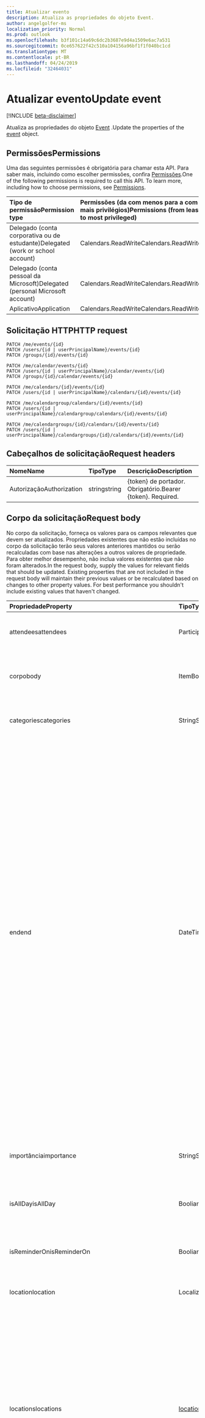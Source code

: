 ```yaml
---
title: Atualizar evento
description: Atualiza as propriedades do objeto Event.
author: angelgolfer-ms
localization_priority: Normal
ms.prod: outlook
ms.openlocfilehash: b3f101c14a69c6dc2b3687e9d4a1509e6ac7a531
ms.sourcegitcommit: 0ce657622f42c510a104156a96bf1f1f040bc1cd
ms.translationtype: MT
ms.contentlocale: pt-BR
ms.lasthandoff: 04/24/2019
ms.locfileid: "32464031"
---
```

# <a name="update-event"></a><span data-ttu-id="b5987-103">Atualizar evento</span><span class="sxs-lookup"><span data-stu-id="b5987-103">Update event</span></span>

[!INCLUDE [beta-disclaimer](../../includes/beta-disclaimer.md)]

<span data-ttu-id="b5987-104">Atualiza as propriedades do objeto [Event](../resources/event.md) .</span><span class="sxs-lookup"><span data-stu-id="b5987-104">Update the properties of the [event](../resources/event.md) object.</span></span>
## <a name="permissions"></a><span data-ttu-id="b5987-105">Permissões</span><span class="sxs-lookup"><span data-stu-id="b5987-105">Permissions</span></span>
<span data-ttu-id="b5987-p101">Uma das seguintes permissões é obrigatória para chamar esta API. Para saber mais, incluindo como escolher permissões, confira [Permissões](/graph/permissions-reference).</span><span class="sxs-lookup"><span data-stu-id="b5987-p101">One of the following permissions is required to call this API. To learn more, including how to choose permissions, see [Permissions](/graph/permissions-reference).</span></span>

|<span data-ttu-id="b5987-108">Tipo de permissão</span><span class="sxs-lookup"><span data-stu-id="b5987-108">Permission type</span></span>      | <span data-ttu-id="b5987-109">Permissões (da com menos para a com mais privilégios)</span><span class="sxs-lookup"><span data-stu-id="b5987-109">Permissions (from least to most privileged)</span></span>              |
|:--------------------|:---------------------------------------------------------|
|<span data-ttu-id="b5987-110">Delegado (conta corporativa ou de estudante)</span><span class="sxs-lookup"><span data-stu-id="b5987-110">Delegated (work or school account)</span></span> | <span data-ttu-id="b5987-111">Calendars.ReadWrite</span><span class="sxs-lookup"><span data-stu-id="b5987-111">Calendars.ReadWrite</span></span>    |
|<span data-ttu-id="b5987-112">Delegado (conta pessoal da Microsoft)</span><span class="sxs-lookup"><span data-stu-id="b5987-112">Delegated (personal Microsoft account)</span></span> | <span data-ttu-id="b5987-113">Calendars.ReadWrite</span><span class="sxs-lookup"><span data-stu-id="b5987-113">Calendars.ReadWrite</span></span>    |
|<span data-ttu-id="b5987-114">Aplicativo</span><span class="sxs-lookup"><span data-stu-id="b5987-114">Application</span></span> | <span data-ttu-id="b5987-115">Calendars.ReadWrite</span><span class="sxs-lookup"><span data-stu-id="b5987-115">Calendars.ReadWrite</span></span> |

## <a name="http-request"></a><span data-ttu-id="b5987-116">Solicitação HTTP</span><span class="sxs-lookup"><span data-stu-id="b5987-116">HTTP request</span></span>
<!-- { "blockType": "ignored" } -->
```http
PATCH /me/events/{id}
PATCH /users/{id | userPrincipalName}/events/{id}
PATCH /groups/{id}/events/{id}

PATCH /me/calendar/events/{id}
PATCH /users/{id | userPrincipalName}/calendar/events/{id}
PATCH /groups/{id}/calendar/events/{id}

PATCH /me/calendars/{id}/events/{id}
PATCH /users/{id | userPrincipalName}/calendars/{id}/events/{id}

PATCH /me/calendargroup/calendars/{id}/events/{id}
PATCH /users/{id | userPrincipalName}/calendargroup/calendars/{id}/events/{id}

PATCH /me/calendargroups/{id}/calendars/{id}/events/{id}
PATCH /users/{id | userPrincipalName}/calendargroups/{id}/calendars/{id}/events/{id}
```
## <a name="request-headers"></a><span data-ttu-id="b5987-117">Cabeçalhos de solicitação</span><span class="sxs-lookup"><span data-stu-id="b5987-117">Request headers</span></span>
| <span data-ttu-id="b5987-118">Nome</span><span class="sxs-lookup"><span data-stu-id="b5987-118">Name</span></span>       | <span data-ttu-id="b5987-119">Tipo</span><span class="sxs-lookup"><span data-stu-id="b5987-119">Type</span></span> | <span data-ttu-id="b5987-120">Descrição</span><span class="sxs-lookup"><span data-stu-id="b5987-120">Description</span></span>|
|:-----------|:------|:----------|
| <span data-ttu-id="b5987-121">Autorização</span><span class="sxs-lookup"><span data-stu-id="b5987-121">Authorization</span></span>  | <span data-ttu-id="b5987-122">string</span><span class="sxs-lookup"><span data-stu-id="b5987-122">string</span></span>  | <span data-ttu-id="b5987-p102">{token} de portador. Obrigatório.</span><span class="sxs-lookup"><span data-stu-id="b5987-p102">Bearer {token}. Required.</span></span> |

## <a name="request-body"></a><span data-ttu-id="b5987-125">Corpo da solicitação</span><span class="sxs-lookup"><span data-stu-id="b5987-125">Request body</span></span>
<span data-ttu-id="b5987-p103">No corpo da solicitação, forneça os valores para os campos relevantes que devem ser atualizados. Propriedades existentes que não estão incluídas no corpo da solicitação terão seus valores anteriores mantidos ou serão recalculadas com base nas alterações a outros valores de propriedade. Para obter melhor desempenho, não inclua valores existentes que não foram alterados.</span><span class="sxs-lookup"><span data-stu-id="b5987-p103">In the request body, supply the values for relevant fields that should be updated. Existing properties that are not included in the request body will maintain their previous values or be recalculated based on changes to other property values. For best performance you shouldn't include existing values that haven't changed.</span></span>

| <span data-ttu-id="b5987-129">Propriedade</span><span class="sxs-lookup"><span data-stu-id="b5987-129">Property</span></span>       | <span data-ttu-id="b5987-130">Tipo</span><span class="sxs-lookup"><span data-stu-id="b5987-130">Type</span></span>    | <span data-ttu-id="b5987-131">Descrição</span><span class="sxs-lookup"><span data-stu-id="b5987-131">Description</span></span> |
|:---------------|:--------|:------------|
| <span data-ttu-id="b5987-132">attendees</span><span class="sxs-lookup"><span data-stu-id="b5987-132">attendees</span></span>|<span data-ttu-id="b5987-133">Participante</span><span class="sxs-lookup"><span data-stu-id="b5987-133">Attendee</span></span>|<span data-ttu-id="b5987-134">A coleção de participantes do evento.</span><span class="sxs-lookup"><span data-stu-id="b5987-134">The collection of attendees for the event.</span></span>|
| <span data-ttu-id="b5987-135">corpo</span><span class="sxs-lookup"><span data-stu-id="b5987-135">body</span></span>|<span data-ttu-id="b5987-136">ItemBody</span><span class="sxs-lookup"><span data-stu-id="b5987-136">ItemBody</span></span>|<span data-ttu-id="b5987-137">O corpo da mensagem associada ao evento.</span><span class="sxs-lookup"><span data-stu-id="b5987-137">The body of the message associated with the event.</span></span>|
| <span data-ttu-id="b5987-138">categories</span><span class="sxs-lookup"><span data-stu-id="b5987-138">categories</span></span>|<span data-ttu-id="b5987-139">String</span><span class="sxs-lookup"><span data-stu-id="b5987-139">String</span></span>|<span data-ttu-id="b5987-140">As categorias associadas ao evento.</span><span class="sxs-lookup"><span data-stu-id="b5987-140">The categories associated with the event.</span></span>|
| <span data-ttu-id="b5987-141">end</span><span class="sxs-lookup"><span data-stu-id="b5987-141">end</span></span>|<span data-ttu-id="b5987-142">DateTimeTimeZone</span><span class="sxs-lookup"><span data-stu-id="b5987-142">DateTimeTimeZone</span></span>|<span data-ttu-id="b5987-143">A data e a hora em que o evento termina.</span><span class="sxs-lookup"><span data-stu-id="b5987-143">The date and time that the event ends.</span></span><br/><br/><span data-ttu-id="b5987-p104">Por padrão, a hora de término é em UTC. Você pode especificar um fuso horário opcional em EndTimeZone, expressar a hora de término nesse fuso horário e incluir uma diferença de tempo em relação a UTC. Se usar EndTimeZone, você deverá especificar um valor para StartTimeZone também.</span><span class="sxs-lookup"><span data-stu-id="b5987-p104">By default, the end time is in UTC. You can specify an optional time zone in EndTimeZone, express the end time in that time zone, and include a time offset from UTC. Note that if you use EndTimeZone, you must specify a value for StartTimeZone as well.</span></span><br/><br/><span data-ttu-id="b5987-147">Este exemplo especifica 25 de fevereiro de 2015, 21: 34 na Hora Padrão do Pacífico: "2015-02-25T21:34:00-08:00".</span><span class="sxs-lookup"><span data-stu-id="b5987-147">This example specifies February 25, 2015, 9:34pm in Pacific Standard Time: "2015-02-25T21:34:00-08:00".</span></span> |
| <span data-ttu-id="b5987-148">importância</span><span class="sxs-lookup"><span data-stu-id="b5987-148">importance</span></span>|<span data-ttu-id="b5987-149">String</span><span class="sxs-lookup"><span data-stu-id="b5987-149">String</span></span>|<span data-ttu-id="b5987-150">A importância do evento.</span><span class="sxs-lookup"><span data-stu-id="b5987-150">The importance of the event.</span></span> <span data-ttu-id="b5987-151">Os valores possíveis são: `low`, `normal`, `high`.</span><span class="sxs-lookup"><span data-stu-id="b5987-151">Possible values are: `low`, `normal`, `high`.</span></span>|
| <span data-ttu-id="b5987-152">isAllDay</span><span class="sxs-lookup"><span data-stu-id="b5987-152">isAllDay</span></span>|<span data-ttu-id="b5987-153">Booliano</span><span class="sxs-lookup"><span data-stu-id="b5987-153">Boolean</span></span>|<span data-ttu-id="b5987-154">Defina como true se o evento durar o dia inteiro.</span><span class="sxs-lookup"><span data-stu-id="b5987-154">Set to true if the event lasts all day.</span></span>|
| <span data-ttu-id="b5987-155">isReminderOn</span><span class="sxs-lookup"><span data-stu-id="b5987-155">isReminderOn</span></span>|<span data-ttu-id="b5987-156">Booliano</span><span class="sxs-lookup"><span data-stu-id="b5987-156">Boolean</span></span>|<span data-ttu-id="b5987-157">Defina como true se um alerta estiver definido para lembrar o usuário sobre o evento.</span><span class="sxs-lookup"><span data-stu-id="b5987-157">Set to true if an alert is set to remind the user of the event.</span></span>|
| <span data-ttu-id="b5987-158">location</span><span class="sxs-lookup"><span data-stu-id="b5987-158">location</span></span>|<span data-ttu-id="b5987-159">Localização</span><span class="sxs-lookup"><span data-stu-id="b5987-159">Location</span></span>|<span data-ttu-id="b5987-160">O local do evento.</span><span class="sxs-lookup"><span data-stu-id="b5987-160">The location of the event.</span></span>|
|<span data-ttu-id="b5987-161">locations</span><span class="sxs-lookup"><span data-stu-id="b5987-161">locations</span></span>|<span data-ttu-id="b5987-162">[location](../resources/location.md) collection</span><span class="sxs-lookup"><span data-stu-id="b5987-162">[Location](../resources/location.md) collection</span></span>|<span data-ttu-id="b5987-163">Locais onde o evento é realizado ou onde participar.</span><span class="sxs-lookup"><span data-stu-id="b5987-163">The locations where the event is held or attended from.</span></span> <span data-ttu-id="b5987-164">As propriedades **location** e **locations** sempre correspondem entre si.</span><span class="sxs-lookup"><span data-stu-id="b5987-164">The **location** and **locations** properties always correspond with each other.</span></span> <span data-ttu-id="b5987-165">Se você atualizar a propriedade **location**, os locais anteriores na coleção **locations** deverão ser removidos e substituídos pelo novo valor **location**.</span><span class="sxs-lookup"><span data-stu-id="b5987-165">If you update the **location** property, any prior locations in the **locations** collection would be removed and replaced by the new **location** value.</span></span> |
| <span data-ttu-id="b5987-166">recorrência</span><span class="sxs-lookup"><span data-stu-id="b5987-166">recurrence</span></span>|<span data-ttu-id="b5987-167">PatternedRecurrence</span><span class="sxs-lookup"><span data-stu-id="b5987-167">PatternedRecurrence</span></span>|<span data-ttu-id="b5987-168">O padrão de recorrência do evento.</span><span class="sxs-lookup"><span data-stu-id="b5987-168">The recurrence pattern for the event.</span></span>|
| <span data-ttu-id="b5987-169">reminderMinutesBeforeStart</span><span class="sxs-lookup"><span data-stu-id="b5987-169">reminderMinutesBeforeStart</span></span>|<span data-ttu-id="b5987-170">Int32</span><span class="sxs-lookup"><span data-stu-id="b5987-170">Int32</span></span>|<span data-ttu-id="b5987-171">O número de minutos antes da hora de início do evento em que o alerta de lembrete ocorre.</span><span class="sxs-lookup"><span data-stu-id="b5987-171">The number of minutes before the event start time that the reminder alert occurs.</span></span>|
| <span data-ttu-id="b5987-172">responseRequested</span><span class="sxs-lookup"><span data-stu-id="b5987-172">responseRequested</span></span>|<span data-ttu-id="b5987-173">Boolean</span><span class="sxs-lookup"><span data-stu-id="b5987-173">Boolean</span></span>|<span data-ttu-id="b5987-174">Defina como true se o remetente quiser receber uma resposta quando o evento for aceito ou recusado.</span><span class="sxs-lookup"><span data-stu-id="b5987-174">Set to true if the sender would like a response when the event is accepted or declined.</span></span>|
| <span data-ttu-id="b5987-175">sensitivity</span><span class="sxs-lookup"><span data-stu-id="b5987-175">sensitivity</span></span>|<span data-ttu-id="b5987-176">Cadeia de caracteres</span><span class="sxs-lookup"><span data-stu-id="b5987-176">String</span></span>| <span data-ttu-id="b5987-177">Os valores possíveis são: `normal`, `personal`, `private`, `confidential`.</span><span class="sxs-lookup"><span data-stu-id="b5987-177">Possible values are: `normal`, `personal`, `private`, `confidential`.</span></span>|
| <span data-ttu-id="b5987-178">showAs</span><span class="sxs-lookup"><span data-stu-id="b5987-178">showAs</span></span>|<span data-ttu-id="b5987-179">String</span><span class="sxs-lookup"><span data-stu-id="b5987-179">String</span></span>|<span data-ttu-id="b5987-180">O status a ser exibido.</span><span class="sxs-lookup"><span data-stu-id="b5987-180">The status to show.</span></span> <span data-ttu-id="b5987-181">Os valores possíveis são `free` : `tentative`, `busy`, `oof`, `workingElsewhere`, `unknown`,.</span><span class="sxs-lookup"><span data-stu-id="b5987-181">Possible values are: `free` , `tentative`, `busy`, `oof`, `workingElsewhere`, `unknown`.</span></span>|
| <span data-ttu-id="b5987-182">iniciar</span><span class="sxs-lookup"><span data-stu-id="b5987-182">start</span></span>|<span data-ttu-id="b5987-183">DateTimeTimeZone</span><span class="sxs-lookup"><span data-stu-id="b5987-183">DateTimeTimeZone</span></span>|<span data-ttu-id="b5987-184">A hora de início do evento.</span><span class="sxs-lookup"><span data-stu-id="b5987-184">The start time of the event.</span></span> <br/><br/><span data-ttu-id="b5987-p108">Por padrão, a hora de início é em UTC. Você pode especificar um fuso horário opcional em StartTimeZone, expressar a hora de início no fuso horário correspondente e incluir uma diferença de tempo em relação a UTC. Se usar StartTimeZone, você deverá especificar um valor para EndTimeZone também.</span><span class="sxs-lookup"><span data-stu-id="b5987-p108">By default, the start time is in UTC. You can specify an optional time zone in StartTimeZone, express the start time in that time zone, and include a time offset from UTC. Note that if you use StartTimeZone, you must specify a value for EndTimeZone as well.</span></span><br/><br/><span data-ttu-id="b5987-188">Este exemplo especifica 25 de fevereiro de 2015, 19:34 na Hora Padrão do Pacífico: "2015-02-25T19:34:00-08:00".</span><span class="sxs-lookup"><span data-stu-id="b5987-188">This example specifies February 25, 2015, 7:34pm in Pacific Standard Time: "2015-02-25T19:34:00-08:00".</span></span>  |
| <span data-ttu-id="b5987-189">Assunto</span><span class="sxs-lookup"><span data-stu-id="b5987-189">subject</span></span>|<span data-ttu-id="b5987-190">String</span><span class="sxs-lookup"><span data-stu-id="b5987-190">String</span></span>|<span data-ttu-id="b5987-191">O texto da linha de assunto do evento.</span><span class="sxs-lookup"><span data-stu-id="b5987-191">The text of the event's subject line.</span></span>|

<span data-ttu-id="b5987-192">Como o recurso de **evento** oferece suporte a [extensões](/graph/extensibility-overview), você `PATCH` pode usar a operação para adicionar, atualizar ou excluir seus próprios dados específicos de aplicativo em Propriedades personalizadas de uma extensão em uma instância de **evento** existente.</span><span class="sxs-lookup"><span data-stu-id="b5987-192">Because the **event** resource supports [extensions](/graph/extensibility-overview), you can use the `PATCH` operation to add, update, or delete your own app-specific data in custom properties of an extension in an existing **event** instance.</span></span>

<span data-ttu-id="b5987-193">Se o **evento** que você está atualizando for o evento mestre de uma série recorrente, contiver vários participantes e tiver instâncias que foram atualizadas separadamente, vários emails de notificação serão enviados: um para a série mestre e um por instância que tenha foi atualizado.</span><span class="sxs-lookup"><span data-stu-id="b5987-193">If the **event** you're updating is the master event of a recurring series, contains multiple attendees, and has instances that have been updated separately, multiple notification emails will be sent out: one for the master series and one per instance that has been updated.</span></span>

## <a name="response"></a><span data-ttu-id="b5987-194">Resposta</span><span class="sxs-lookup"><span data-stu-id="b5987-194">Response</span></span>

<span data-ttu-id="b5987-195">Se bem-sucedido, este método retorna um código de resposta `200 OK` e um objeto [event](../resources/event.md) atualizado no corpo da resposta.</span><span class="sxs-lookup"><span data-stu-id="b5987-195">If successful, this method returns a `200 OK` response code and updated [event](../resources/event.md) object in the response body.</span></span>

><span data-ttu-id="b5987-196">**Observação:** Este método pode retornar uma resposta de solicitação inVálida HTTP 400 com um código `ErrorOccurrenceCrossingBoundary` de erro e a seguinte mensagem de erro: a ocorrência modificada está ultrapassando ou sobrepondo ocorrências adjacentes.</span><span class="sxs-lookup"><span data-stu-id="b5987-196">**Note:** This method can return an HTTP 400 Bad Request response with an error code of `ErrorOccurrenceCrossingBoundary` and the following error message: Modified occurrence is crossing or overlapping adjacent occurrence.</span></span> <span data-ttu-id="b5987-197">Isso indica que a atualização viola a seguinte restrição do Outlook em exceções de recorrência: uma ocorrência não pode ser movida para ou antes do dia da ocorrência anterior e não pode ser movida para ou após o dia da ocorrência a seguir.</span><span class="sxs-lookup"><span data-stu-id="b5987-197">This indicates that the update violates the following Outlook restriction on recurrence exceptions: an occurrence cannot be moved to or before the day of the previous occurrence, and cannot be moved to or after the day of the following occurrence.</span></span>

## <a name="example"></a><span data-ttu-id="b5987-198">Exemplo</span><span class="sxs-lookup"><span data-stu-id="b5987-198">Example</span></span>

##### <a name="request"></a><span data-ttu-id="b5987-199">Solicitação</span><span class="sxs-lookup"><span data-stu-id="b5987-199">Request</span></span>

<span data-ttu-id="b5987-200">Este é um exemplo da solicitação.</span><span class="sxs-lookup"><span data-stu-id="b5987-200">Here is an example of the request.</span></span>
<!-- {
  "blockType": "request",
  "name": "update_event"
}-->
```http
PATCH https://graph.microsoft.com/beta/me/events/{id}
Content-type: application/json
Content-length: 285

{
  "originalStartTimeZone": "originalStartTimeZone-value",
  "originalEndTimeZone": "originalEndTimeZone-value",
  "responseStatus": {
    "response": "",
    "time": "2016-10-19T10:37:00Z"
  },
  "recurrence": null,
  "uid": "iCalUId-value",
  "reminderMinutesBeforeStart": 99,
  "isReminderOn": true
}
```

##### <a name="response"></a><span data-ttu-id="b5987-201">Resposta</span><span class="sxs-lookup"><span data-stu-id="b5987-201">Response</span></span>
<span data-ttu-id="b5987-p110">Veja a seguir um exemplo da resposta. Observação: o objeto response mostrado aqui pode estar truncado por motivos de concisão. Todas as propriedades serão retornadas de uma chamada real.</span><span class="sxs-lookup"><span data-stu-id="b5987-p110">Here is an example of the response. Note: The response object shown here may be truncated for brevity. All of the properties will be returned from an actual call.</span></span>
<!-- {
  "blockType": "response",
  "truncated": true,
  "@odata.type": "microsoft.graph.event"
} -->
```http
HTTP/1.1 200 OK
Content-type: application/json
Content-length: 285

{
  "originalStartTimeZone": "originalStartTimeZone-value",
  "originalEndTimeZone": "originalEndTimeZone-value",
  "responseStatus": {
    "response": "",
    "time": "2016-10-19T10:37:00Z"
  },
  "recurrence": null,
  "uid": "iCalUId-value",
  "reminderMinutesBeforeStart": 99,
  "isReminderOn": true
}
```


## <a name="see-also"></a><span data-ttu-id="b5987-205">Confira também</span><span class="sxs-lookup"><span data-stu-id="b5987-205">See also</span></span>

- [<span data-ttu-id="b5987-206">Adicionar dados personalizados a recursos usando extensões</span><span class="sxs-lookup"><span data-stu-id="b5987-206">Add custom data to resources using extensions</span></span>](/graph/extensibility-overview)
- [<span data-ttu-id="b5987-207">Adicionar dados personalizados aos usuários usando extensões abertas (visualização)</span><span class="sxs-lookup"><span data-stu-id="b5987-207">Add custom data to users using open extensions (preview)</span></span>](/graph/extensibility-open-users)
- [<span data-ttu-id="b5987-208">Adicionar dados personalizados a grupos usando extensões do esquema (visualização)</span><span class="sxs-lookup"><span data-stu-id="b5987-208">Add custom data to groups using schema extensions (preview)</span></span>](/graph/extensibility-schema-groups)


<!-- uuid: 8fcb5dbc-d5aa-4681-8e31-b001d5168d79
2015-10-25 14:57:30 UTC -->
<!--
{
  "type": "#page.annotation",
  "description": "Update event",
  "keywords": "",
  "section": "documentation",
  "tocPath": "",
  "suppressions": [
    "Error: /api-reference/beta/api/event-update.md:\r\n      Exception processing links.\r\n    System.ArgumentException: Link Definition was null. Link text: !INCLUDE [beta-disclaimer](../../includes/beta-disclaimer.md)\r\n      at ApiDoctor.Validation.DocFile.get_LinkDestinations()\r\n      at ApiDoctor.Validation.DocSet.ValidateLinks(Boolean includeWarnings, String[] relativePathForFiles, IssueLogger issues, Boolean requireFilenameCaseMatch, Boolean printOrphanedFiles)"
  ]
}
-->

